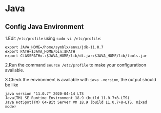 # Java

## Config Java Environment

1.Edit `/etc/profile` using `sudo vi /etc/profile`:

    export JAVA_HOME=/home/symblx/envs/jdk-11.0.7
    export PATH=$JAVA_HOME/bin:$PATH
    export CLASSPATH=.:$JAVA_HOME/lib/dt.jar:$JAVA_HOME/lib/tools.jar

2.Run the command `source /etc/profile` to make your configuratioon available.

3.Check the environment is available with `java -version`, the output should be like

    java version "11.0.7" 2020-04-14 LTS
    Java(TM) SE Runtime Environment 18.9 (build 11.0.7+8-LTS)
    Java HotSpot(TM) 64-Bit Server VM 18.9 (build 11.0.7+8-LTS, mixed mode)

